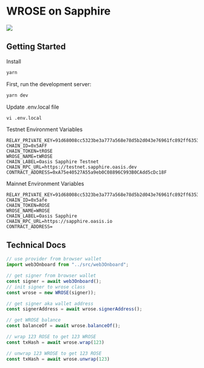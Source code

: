 # WROSE on Sapphire

![](https://user-images.githubusercontent.com/19412160/202523845-271275d0-1e58-40c4-b3ef-3c944bc97c1b.png)

## Getting Started

Install

```bash
yarn
```

First, run the development server:

```bash
yarn dev
```

Update .env.local file

`vi .env.local`

Testnet Environment Variables

```
RELAY_PRIVATE_KEY=91d68008cc5323be3a777a568e78d5b2d043e76961fc892ff6353c56aacba145
CHAIN_ID=0x5AFF
CHAIN_TOKEN=tROSE
WROSE_NAME=tWROSE
CHAIN_LABEL=Oasis Sapphire Testnet
CHAIN_RPC_URL=https://testnet.sapphire.oasis.dev
CONTRACT_ADDRESS=0xA75e40527A55a9eb0C08896C993B0CAdd5cDc18F
```

Mainnet Environment Variables

```
RELAY_PRIVATE_KEY=91d68008cc5323be3a777a568e78d5b2d043e76961fc892ff6353c56aacba145
CHAIN_ID=0x5afe
CHAIN_TOKEN=ROSE
WROSE_NAME=WROSE
CHAIN_LABEL=Oasis Sapphire
CHAIN_RPC_URL=https://sapphire.oasis.io
CONTRACT_ADDRESS=
```

## Technical Docs

```javascript
// use provider from browser wallet
import web3Onboard from "../src/web3Onboard";

// get signer from browser wallet
const signer = await web3Onboard();
// init signer to wrose class
const wrose = new WROSE(signer));

// get signer aka wallet address
const signerAddress = await wrose.signerAddress();

// get WROSE balance
const balanceOf = await wrose.balanceOf();

// wrap 123 ROSE to get 123 WROSE
const txHash = await wrose.wrap(123)

// unwrap 123 WROSE to get 123 ROSE
const txHash = await wrose.unwrap(123)
```
